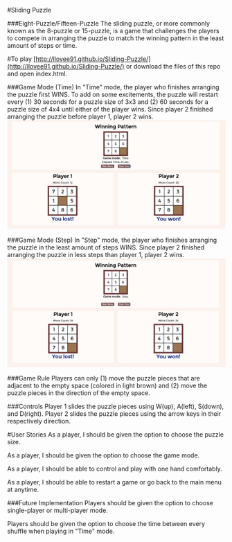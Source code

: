 #Sliding Puzzle

###Eight-Puzzle/Fifteen-Puzzle
The sliding puzzle, or more commonly known as the 8-puzzle or 15-puzzle, is a game that challenges the players to compete in arranging the puzzle to match the winning pattern in the least amount of steps or time.

#To play
[http://llovee91.github.io/Sliding-Puzzle/](http://llovee91.github.io/Sliding-Puzzle/) or download the files of this repo and open index.html.

###Game Mode (Time)
In "Time" mode, the player who finishes arranging the puzzle first WINS.
To add on some excitements, the puzzle will restart every (1) 30 seconds for a puzzle size of 3x3 and (2) 60 seconds for a puzzle size of 4x4 until either of the player wins. Since player 2 finished arranging the puzzle before player 1, player 2 wins.
![alt tag](https://raw.githubusercontent.com/llovee91/Sliding-Puzzle/master/images/Time-mode.png)

###Game Mode (Step)
In "Step" mode, the player who finishes arranging the puzzle in the least amount of steps WINS. Since player 2 finished arranging the puzzle in less steps than player 1, player 2 wins.
![alt tag](https://raw.githubusercontent.com/llovee91/Sliding-Puzzle/master/images/step-mode.png)

###Game Rule
Players can only (1) move the puzzle pieces that are adjacent to the empty space (colored in light brown) and (2) move the puzzle pieces in the direction of the empty space.

###Controls
Player 1 slides the puzzle pieces using W(up), A(left), S(down), and D(right).
Player 2 slides the puzzle pieces using the arrow keys in their respectively direction.

#User Stories
As a player, I should be given the option to choose the puzzle size.

As a player, I should be given the option to choose the game mode.

As a player, I should be able to control and play with one hand comfortably.

As a player, I should be able to restart a game or go back to the main menu at anytime.

###Future Implementation
Players should be given the option to choose single-player or multi-player mode.

Players should be given the option to choose the time between every shuffle when playing in "Time" mode.
